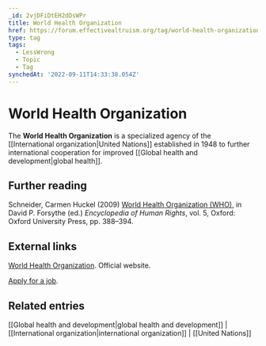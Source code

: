 ```yaml
---
_id: 2vjDFiDtEH2dDsWPr
title: World Health Organization
href: https://forum.effectivealtruism.org/tag/world-health-organization
type: tag
tags:
  - LessWrong
  - Topic
  - Tag
synchedAt: '2022-09-11T14:33:38.054Z'
---
```

# World Health Organization

The **World Health Organization** is a specialized agency of the [[International organization|United Nations]] established in 1948 to further international cooperation for improved [[Global health and development|global health]].

Further reading
---------------

Schneider, Carmen Huckel (2009) [World Health Organization (WHO)](https://en.wikipedia.org/wiki/Special:BookSources/978-0-19-533688-7), in David P. Forsythe (ed.) *Encyclopedia of Human Rights*, vol. 5, Oxford: Oxford University Press, pp. 388–394.

External links
--------------

[World Health Organization](https://www.who.int/). Official website.

[Apply for a job](https://www.who.int/careers).

Related entries
---------------

[[Global health and development|global health and development]] | [[International organization|international organization]] | [[United Nations]]